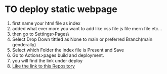 # TO deploy static webpage 
1. first name your html file as index
2. added what ever more you want to add like css file js file mern file etc...
3. then go to Settings>Pages\
4. Select Drop Down tittled as None to main or preferred Branch(main genderally)
5. Select which Folder the index file is Present and Save
6. Go to Actions>pages build and deployment.
7. you will find the link under deploy
8. [Like the link to this Repository](https://ankitverma1232004.github.io/static-webpage/)